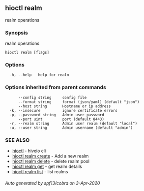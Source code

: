## hioctl realm

realm operations

### Synopsis

realm operations

```
hioctl realm [flags]
```

### Options

```
  -h, --help   help for realm
```

### Options inherited from parent commands

```
      --config string     config file
      --format string     format (json/yaml) (default "json")
      --host string       Hostname or ip address
  -k, --insecure          ignore certificate errors
  -p, --password string   Admin user password
      --port uint         port (default 8443)
  -r, --realm string      Admin user realm (default "local")
  -u, --user string       Admin username (default "admin")
```

### SEE ALSO

* [hioctl](hioctl.md)	 - hiveio cli
* [hioctl realm create](hioctl_realm_create.md)	 - Add a new realm
* [hioctl realm delete](hioctl_realm_delete.md)	 - delete realm pool
* [hioctl realm get](hioctl_realm_get.md)	 - get realm details
* [hioctl realm list](hioctl_realm_list.md)	 - list realms

###### Auto generated by spf13/cobra on 3-Apr-2020
